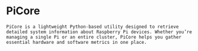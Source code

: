 # PiCore

    PiCore is a lightweight Python-based utility designed to retrieve detailed system information about Raspberry Pi devices. Whether you’re managing a single Pi or an entire cluster, PiCore helps you gather essential hardware and software metrics in one place.